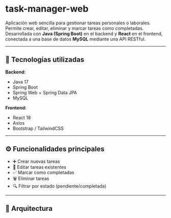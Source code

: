 # task-manager-web

Aplicación web sencilla para gestionar tareas personales o laborales.  
Permite crear, editar, eliminar y marcar tareas como completadas.  
Desarrollada con **Java (Spring Boot)** en el backend y **React** en el frontend, conectada a una base de datos **MySQL** mediante una API RESTful.

---

## 🚀 Tecnologías utilizadas

**Backend:**
- Java 17  
- Spring Boot  
- Spring Web + Spring Data JPA  
- MySQL  

**Frontend:**
- React 18  
- Axios  
- Bootstrap / TailwindCSS  

---

## ⚙️ Funcionalidades principales

- ➕ Crear nuevas tareas  
- 📝 Editar tareas existentes  
- ✅ Marcar como completadas  
- 🗑️ Eliminar tareas  
- 🔍 Filtrar por estado (pendiente/completada)  

---

## 🧱 Arquitectura


